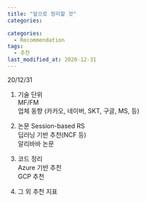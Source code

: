 ```yaml
---
title: "앞으로 정리할 것"
categories: 

categories:
  - Recommendation
tags:
  - 추천
last_modified_at: 2020-12-31
---
```


20/12/31

1. 기술 단위 <br/>
MF/FM <br/>
업체 동향 (카카오, 네이버, SKT, 구글, MS, 등) <br/>

2. 논문
Session-based RS <br/>
딥러닝 기반 추천(NCF 등) <br/>
알리바바 논문

2. 코드 정리 <br/>
Azure 기반 추천<br/>
GCP 추천 <br/>

3. 그 외
추천 지표 <br/>
